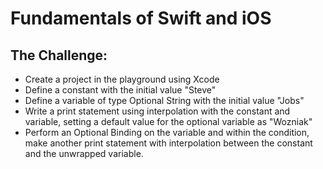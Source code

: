 # Fundamentals of Swift and iOS

## The Challenge:

- Create a project in the playground using Xcode
- Define a constant with the initial value "Steve"
- Define a variable of type Optional String with the initial value "Jobs"
- Write a print statement using interpolation with the constant and variable, setting a default value for the optional variable as "Wozniak"
- Perform an Optional Binding on the variable and within the condition, make another print statement with interpolation between the constant and the unwrapped variable.
